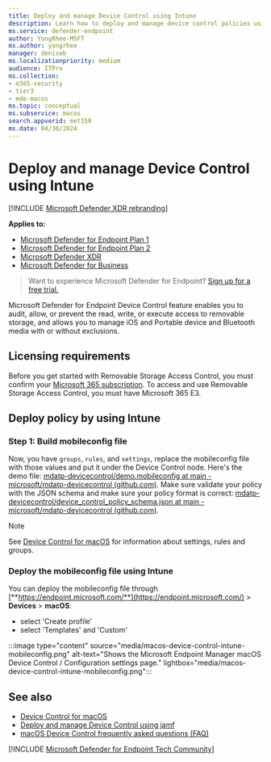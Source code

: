 ```yaml
---
title: Deploy and manage Device Control using Intune 
description: Learn how to deploy and manage device control policies using Intune.
ms.service: defender-endpoint
author: YongRhee-MSFT
ms.author: yongrhee
manager: deniseb
ms.localizationpriority: medium
audience: ITPro
ms.collection: 
- m365-security
- tier3
- mde-macos
ms.topic: conceptual
ms.subservice: macos
search.appverid: met150
ms.date: 04/30/2024
---
```


# Deploy and manage Device Control using Intune

[!INCLUDE [Microsoft Defender XDR rebranding](../includes/microsoft-defender.md)]

**Applies to:**

- [Microsoft Defender for Endpoint Plan 1](microsoft-defender-endpoint.md)
- [Microsoft Defender for Endpoint Plan 2](microsoft-defender-endpoint.md)
- [Microsoft Defender XDR](/defender-xdr)
- [Microsoft Defender for Business](/defender-business)


> Want to experience Microsoft Defender for Endpoint? [Sign up for a free trial.](https://signup.microsoft.com/create-account/signup?products=7f379fee-c4f9-4278-b0a1-e4c8c2fcdf7e&ru=https://aka.ms/MDEp2OpenTrial?ocid=docs-wdatp-exposedapis-abovefoldlink)

Microsoft Defender for Endpoint Device Control feature enables you to audit, allow, or prevent the read, write, or execute access to removable storage, and allows you to manage iOS and Portable device and Bluetooth media with or without exclusions.

## Licensing requirements

Before you get started with Removable Storage Access Control, you must confirm your [Microsoft 365 subscription](https://www.microsoft.com/microsoft-365/compare-microsoft-365-enterprise-plans?rtc=3). To access and use Removable Storage Access Control, you must have Microsoft 365 E3.

## Deploy policy by using Intune

### Step 1: Build mobileconfig file

Now, you have `groups`, `rules`, and `settings`, replace the mobileconfig file with those values and put it under the Device Control node. Here's the demo file: [mdatp-devicecontrol/demo.mobileconfig at main - microsoft/mdatp-devicecontrol (github.com)](https://github.com/microsoft/mdatp-devicecontrol/blob/main/macOS/mobileconfig/demo.mobileconfig). Make sure validate your policy with the JSON schema and make sure your policy format is correct: [mdatp-devicecontrol/device_control_policy_schema.json at main - microsoft/mdatp-devicecontrol (github.com)](https://github.com/microsoft/mdatp-devicecontrol/blob/main/macOS/policy/device_control_policy_schema.json).

> [!NOTE]
> See [Device Control for macOS](mac-device-control-overview.md) for information about settings, rules and groups.

### Deploy the mobileconfig file using Intune

You can deploy the mobileconfig file through [**https://endpoint.microsoft.com/**](https://endpoint.microsoft.com/) > **Devices** > **macOS**:

- select 'Create profile'
- select 'Templates' and 'Custom'

:::image type="content" source="media/macos-device-control-intune-mobileconfig.png" alt-text="Shows the Microsoft Endpoint Manager macOS Device Control / Configuration settings page." lightbox="media/macos-device-control-intune-mobileconfig.png":::

## See also

- [Device Control for macOS](mac-device-control-overview.md)
- [Deploy and manage Device Control using jamf](mac-device-control-jamf.md)
- [macOS Device Control frequently asked questions (FAQ)](mac-device-control-faq.md)

[!INCLUDE [Microsoft Defender for Endpoint Tech Community](../includes/defender-mde-techcommunity.md)]
